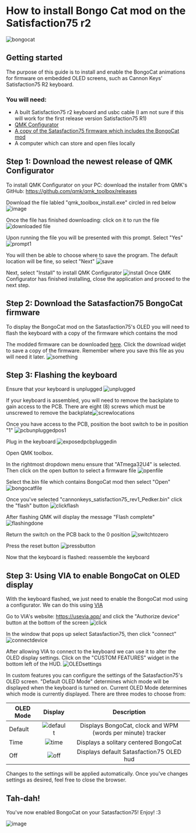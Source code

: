 
# How to install Bongo Cat mod on the Satisfaction75 r2 

![bongocat](https://upload.wikimedia.org/wikipedia/commons/9/97/Bongo_Cat_Redraw.png#center)

## Getting started
The purpose of this guide is to install and enable the BongoCat animations for firmware on embedded OLED screens, such as Cannon Keys’ Satisfaction75 R2 keyboard. 

### You will need:
* A built Satisfaction75 r2 keyboard and usbc cable (I am not sure if this will work for the first release version Satisfaction75 R1)
* [QMK Configurator](https://docs.qmk.fm/#/)
* [A copy of the Satasfaction75 firmware which includes the BongoCat mod](https://github.com/pedker/OLED-BongoCat-Revision/blob/main/cannonkeys_satisfaction75_rev1_Pedker.bin) 
* A computer which can store and open files locally

## Step 1: Download the newest release of QMK Configurator
To install QMK Configurator on your PC: download the installer from QMK's GitHub: https://github.com/qmk/qmk_toolbox/releases

Download the file labled "qmk_toolbox_install.exe" circled in red below 
![image](https://cdn.discordapp.com/attachments/552500104678998016/1122240559600377886/image.png)

Once the file has finished downloading: click on it to run the file
![downloaded file](https://cdn.discordapp.com/attachments/552500104678998016/1122251937178468484/image.png)

Upon running the file you will be presented with this prompt. Select "Yes" ![prompt1](https://cdn.discordapp.com/attachments/552500104678998016/1122252255471603824/Untitled-1.jpg)

You will then be able to choose where to save the program. The default location will be fine, so select "Next"
![save](https://cdn.discordapp.com/attachments/552500104678998016/1122252220021354676/2.jpg)

Next, select "Install" to install QMK Configurator ![install](https://cdn.discordapp.com/attachments/552500104678998016/1122252220344324147/3.jpg)
Once QMK Configurator has finished installing, close the application and proceed to the next step. 

## Step 2: Download the Satasfaction75 BongoCat firmware

To display the BongoCat mod on the Satasfaction75's OLED you will need to flash the keyboard with a copy of the firmware which contains the mod

The modded firmware can be downloaded [here](https://github.com/pedker/OLED-BongoCat-Revision/blob/main/cannonkeys_satisfaction75_rev1_Pedker.bin). Click the download widjet to save a copy of the firmware. Remember where you save this file as you will need it later. 
![something](https://cdn.discordapp.com/attachments/552500104678998016/1123785416064122930/mod.JPG) 

## Step 3: Flashing the keyboard
Ensure that your keyboard is unplugged ![unplugged](https://cdn.discordapp.com/attachments/552500104678998016/1122264506693861447/IMG_2092.jpg)

If your keyboard is assembled, you will need to remove the backplate to gain access to the PCB. There are eight (8) screws which must be unscrewed to remove the backplate![screwlocations](https://cdn.discordapp.com/attachments/552500104678998016/1122266891201822800/DWADASDASD.png)

Once you have access to the PCB, position the boot switch to be in position "1" ![pcbunpluggedpos1](https://cdn.discordapp.com/attachments/552500104678998016/1122267486864281640/switch1unplugged.png)

Plug in the keyboard ![exposedpcbpluggedin](https://cdn.discordapp.com/attachments/552500104678998016/1122263547586564156/IMG_2088.jpg)

Open QMK toolbox. 

In the rightmost dropdown menu ensure that "ATmega32U4" is selected. Then click on the open button to select a firmware file ![openfile](https://cdn.discordapp.com/attachments/552500104678998016/1122280796192002068/openfileinqmk.jpg)

Select the.bin file which contains BongoCat mod then select "Open" ![bongocatfile](https://cdn.discordapp.com/attachments/552500104678998016/1122330964404752444/image.png) 

Once you've selected "cannonkeys_satisfaction75_rev1_Pedker.bin" click the "flash" button ![clickflash](https://cdn.discordapp.com/attachments/552500104678998016/1122280795554463754/clickflash.jpg)

After flashing QMK will display the message "Flash complete" ![flashingdone](https://cdn.discordapp.com/attachments/552500104678998016/1122291809020821605/flashingdone.JPG)

Return the switch on the PCB back to the 0 position ![switchtozero](https://cdn.discordapp.com/attachments/552500104678998016/1122333569432424510/switchbackto0.png)

Press the reset button ![pressbutton](https://cdn.discordapp.com/attachments/552500104678998016/1122333717696876544/pressbutton.png)

Now that the keyboard is flashed: reassemble the keyboard

## Step 3: Using VIA to enable BongoCat on OLED display
With the keyboard flashed, we just need to enable the BongoCat mod using a configurator. We can do this using [VIA](https://usevia.app/)

Go to VIA's website: https://usevia.app/ and click the "Authorize device" button at the bottom of the screen ![click](https://cdn.discordapp.com/attachments/552500104678998016/1123774274902167643/1.png)

In the window that pops up select Satasfaction75, then click "connect" ![connectdevice](https://cdn.discordapp.com/attachments/552500104678998016/1123775222055710801/2.png)

After allowing VIA to connect to the keyboard we can use it to alter the OLED display settings. Click on the "CUSTOM FEATURES" widget in the bottom left of the HUD. ![OLEDsettings](https://cdn.discordapp.com/attachments/552500104678998016/1123776010391924786/3.JPG) 



In custom features you can configure the settings of the Satasfaction75's OLED screen. "Default OLED Mode" determines which mode will be displayed when the keyboard is turned on. Current OLED Mode determines which mode is currently displayed. There are three modes to choose from:

| OLED Mode | Display | Description
| ------------- |:-------------:| :---------: | 
| Default | ![default](https://cdn.discordapp.com/attachments/552500104678998016/1123737872160260116/image.png) | Displays BongoCat, clock and WPM (words per minute) tracker
| Time | ![time](https://cdn.discordapp.com/attachments/552500104678998016/1123737748164071464/image.png) | Displays a solitary centered BongoCat
| Off | ![off](https://cdn.discordapp.com/attachments/552500104678998016/1123737805357592637/image.png) |Displays default Satasfaction75 OLED hud

Changes to the settings will be applied automatically. Once you've changes settings as desired, feel free to close the browser.  

## Tah-dah!
You've now enabled BongoCat on your Satasfaction75! Enjoy! :3

![image](https://cdn.discordapp.com/attachments/552500104678998016/1122238367854231642/IMG_2076__1__AdobeExpress_AdobeExpress_AdobeExpress.gif)


